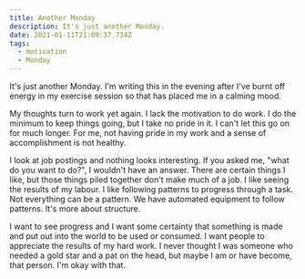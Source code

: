 ```yaml
---
title: Another Monday
description: It's just another Monday.
date: 2021-01-11T21:09:37.734Z
tags:
  - motivation
  - Monday
---
```

It's just another Monday. I'm writing this in the evening after I've burnt off energy in my exercise session so that has placed me in a calming mood.

My thoughts turn to work yet again. I lack the motivation to do work. I do the minimum to keep things going, but I take no pride in it. I can't let this go on for much longer. For me, not having pride in my work and a sense of accomplishment is not healthy.

I look at job postings and nothing looks interesting. If you asked me, "what do you want to do?", I wouldn't have an answer. There are certain things I like, but those things piled together don't make much of a job. I like seeing the results of my labour. I like following patterns to progress through a task. Not everything can be a pattern. We have automated equipment to follow patterns. It's more about structure.

I want to see progress and I want some certainty that something is made and put out into the world to be used or consumed. I want people to appreciate the results of my hard work. I never thought I was someone who needed a gold star and a pat on the head, but maybe I am or have become, that person. I'm okay with that.